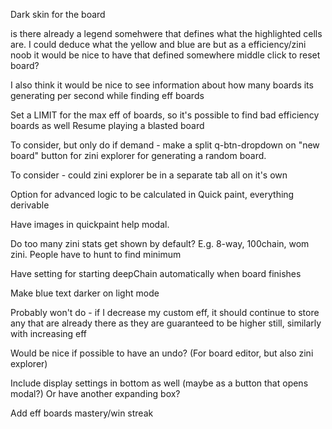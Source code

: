 Dark skin for the board

is there already a legend somehwere that defines what the highlighted cells are. I could deduce what the yellow and blue are but as a efficiency/zini noob it would be nice to have that defined somewhere
middle click to reset board?

I also think it would be nice to see information about how many boards its generating per second while finding eff boards

Set a LIMIT for the max eff of boards, so it's possible to find bad efficiency boards as well
Resume playing a blasted board

To consider, but only do if demand - make a split q-btn-dropdown on "new board" button for zini explorer for generating a random board.

To consider - could zini explorer be in a separate tab all on it's own

Option for advanced logic to be calculated in Quick paint, everything derivable

Have images in quickpaint help modal.

Do too many zini stats get shown by default? E.g. 8-way, 100chain, wom zini. People have to hunt to find minimum

Have setting for starting deepChain automatically when board finishes

Make blue text darker on light mode

Probably won't do - if I decrease my custom eff, it should continue to store any that are already there as they are guaranteed to be higher still, similarly with increasing eff

Would be nice if possible to have an undo? (For board editor, but also zini explorer)

Include display settings in bottom as well (maybe as a button that opens modal?) Or have another expanding box?

Add eff boards mastery/win streak
